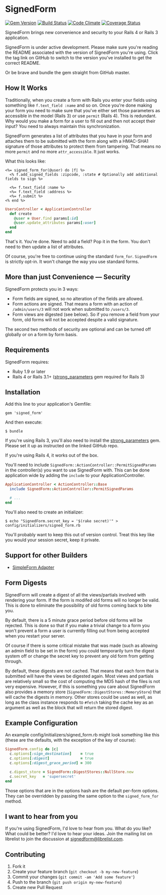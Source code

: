 # SignedForm

[![Gem Version](https://badge.fury.io/rb/signed_form.png)](http://badge.fury.io/rb/signed_form)
[![Build Status](https://travis-ci.org/erichmenge/signed_form.png?branch=master)](https://travis-ci.org/erichmenge/signed_form)
[![Code Climate](https://codeclimate.com/github/erichmenge/signed_form.png)](https://codeclimate.com/github/erichmenge/signed_form)
[![Coverage Status](https://coveralls.io/repos/erichmenge/signed_form/badge.png?branch=master)](https://coveralls.io/r/erichmenge/signed_form)

SignedForm brings new convenience and security to your Rails 4 or Rails 3 application.

SignedForm is under active development. Please make sure you're reading the README associated with the version of
SignedForm you're using. Click the tag link on GitHub to switch to the version you've installed to get the correct
README.

Or be brave and bundle the gem straight from GitHub master.

## How It Works

Traditionally, when you create a form with Rails you enter your fields using something like `f.text_field :name` and so
on.  Once you're done making your form you need to make sure that you've either set those parameters as accessible in
the model (Rails 3) or use `permit` (Rails 4). This is redundant. Why would you make a form for a user to fill out and
then not accept their input? You need to always maintain this synchronization.

SignedForm generates a list of attributes that you have in your form and attaches them to be submitted with the form
along with a HMAC-SHA1 signature of those attributes to protect them from tampering. That means no more `permit` and
no more `attr_accessible`. It just works.

What this looks like:

``` erb
<%= signed_form_for(@user) do |f| %>
  <% f.add_signed_fields :zipcode, :state # Optionally add additional fields to sign %>

  <%= f.text_field :name %>
  <%= f.text_field :address %>
  <%= f.submit %>
<% end %>
```

``` ruby
UsersController < ApplicationController
  def create
    @user = User.find params[:id]
    @user.update_attributes params[:user]
  end
end
```

That's it. You're done. Need to add a field? Pop it in the form. You don't need to then update a list of attributes.

Of course, you're free to continue using the standard `form_for`. `SignedForm` is strictly opt-in. It won't change the
way you use standard forms.

## More than just Convenience &mdash; Security

SignedForm protects you in 3 ways:

* Form fields are signed, so no alteration of the fields are allowed.
* Form actions are signed. That means a form with an action of `/admin/users/3` will not work when submitted to `/users/3`.
* Form views are digested (see below). So if you remove a field from your form, old forms will not be accepted despite
  a valid signature.

The second two methods of security are optional and can be turned off globally or on a form by form basis.

## Requirements

SignedForm requires:

* Ruby 1.9 or later
* Rails 4 or Rails 3.1+ ([strong_parameters](https://github.com/rails/strong_parameters) gem
  required for Rails 3)

## Installation

Add this line to your application's Gemfile:

    gem 'signed_form'

And then execute:

    $ bundle

If you're using Rails 3, you'll also need to install the [strong_parameters](https://github.com/rails/strong_parameters)
gem. Please set it up as instructed on the linked GitHub repo.

If you're using Rails 4, it works out of the box.

You'll need to include `SignedForm::ActionController::PermitSignedParams` in the controller(s) you want to use
SignedForm with. This can be done application wide by adding the `include` to your ApplicationController.

``` ruby
ApplicationController < ActionController::Base
  include SignedForm::ActionController::PermitSignedParams

  # ...
end
```

You'll also need to create an initializer:

    $ echo "SignedForm.secret_key = '$(rake secret)'" > config/initializers/signed_form.rb

You'll probably want to keep this out of version control. Treat this key like you would your session secret, keep it
private.

## Support for other Builders

* [SimpleForm Adapter](https://github.com/erichmenge/signed_form-simple_form)

## Form Digests

SignedForm will create a digest of all the views/partials involved with rendering your form. If the form is modifed old
forms will no longer be valid. This is done to eliminate the possibility of old forms coming back to bite you.

By default, there is a 5 minute grace period before old forms will be rejected. This is done so that if you make a
trivial change to a form you won't prevent a form a user is currently filling out from being accepted when you
restart your server.

Of course if there is some critical mistake that was made (such as allowing an admin field to be set in the form) you
could temporarily turn the digest system off or change the secret key to prevent any old form from getting through.

By default, these digests are not cached. That means that each form that is submitted will have the views be digested
again. Most views and partials are relatively small so the cost of computing the MD5 hash of the files is not very
expensive. However, if this is something you care about SignedForm also provides a memory store
(`SignedForm::DigestStores::MemoryStore`) that will cache the digests in memory. Other stores could be used as well, as
long as the class instance responds to `#fetch` taking the cache key as an argument as well as the block that will
return the stored digest.

## Example Configuration

An example config/initializers/signed_form.rb might look something like this (these are the defaults, with the exception
of the key of course):

``` ruby
SignedForm.config do |c|
  c.options[:sign_destination]    = true
  c.options[:digest]              = true
  c.options[:digest_grace_period] = 300

  c.digest_store = SignedForm::DigestStores::NullStore.new
  c.secret_key   = 'supersecret'
end

```

Those options that are in the options hash are the default per-form options. They can be overridden by passing the same
option to the `signed_form_for` method.

## I want to hear from you

If you're using SignedForm, I'd love to hear from you. What do you like? What could be better? I'd love to hear your
ideas. Join the mailing list on librelist to join the discussion at [signedform@librelist.com](mailto:signedform@librelist.com).

## Contributing

1. Fork it
2. Create your feature branch (`git checkout -b my-new-feature`)
3. Commit your changes (`git commit -am 'Add some feature'`)
4. Push to the branch (`git push origin my-new-feature`)
5. Create new Pull Request
